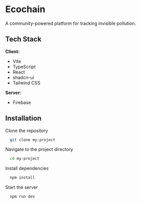 
# Ecochain

A community-powered platform for tracking invisible pollution.



## Tech Stack

**Client:** 
- Vite
- TypeScript
- React
- shadcn-ui
- Tailwind CSS

**Server:** 
- Firebase


## Installation

Clone the repository

```bash
  git clone my-project
```

Navigate to the project directory

```bash
  cd my-project
```

Install dependencies

```bash
  npm install
```

Start the server

```bash
  npm run dev
```

